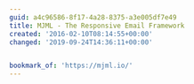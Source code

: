 ```yaml
---
guid: a4c96586-8f17-4a28-8375-a3e005df7e49
title: MJML - The Responsive Email Framework
created: '2016-02-10T08:14:55+00:00'
changed: '2019-09-24T14:36:11+00:00'


bookmark_of: 'https://mjml.io/'
---
```




